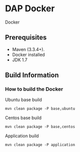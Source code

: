 DAP Docker
=========

Docker 

Prerequisites
---------------------------------
 - Maven (3.3.4+).
 - Docker installed
 - JDK 1.7 

Build Information
---------------------------------
### How to build the Docker

Ubuntu base build
```
mvn clean package -P base,ubuntu
```
Centos base build
```
mvn clean package -P base,centos
```
Application build
```
mvn clean package -P application
```

